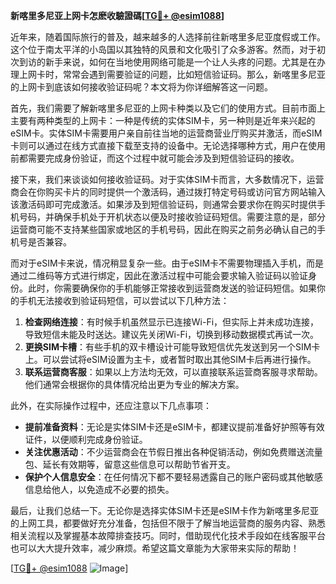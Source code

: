 **新喀里多尼亚上网卡怎麽收驗證碼[[TG💪+ @esim1088](https://t.me/s/esim1088)]**

近年来，随着国际旅行的普及，越来越多的人选择前往新喀里多尼亚度假或工作。这个位于南太平洋的小岛国以其独特的风景和文化吸引了众多游客。然而，对于初次到访的新手来说，如何在当地使用网络可能是一个让人头疼的问题。尤其是在办理上网卡时，常常会遇到需要验证的问题，比如短信验证码。那么，新喀里多尼亚的上网卡到底该如何接收验证码呢？本文将为你详细解答这一问题。

首先，我们需要了解新喀里多尼亚的上网卡种类以及它们的使用方式。目前市面上主要有两种类型的上网卡：一种是传统的实体SIM卡，另一种则是近年来兴起的eSIM卡。实体SIM卡需要用户亲自前往当地的运营商营业厅购买并激活，而eSIM卡则可以通过在线方式直接下载至支持的设备中。无论选择哪种方式，用户在使用前都需要完成身份验证，而这个过程中就可能会涉及到短信验证码的接收。

接下来，我们来谈谈如何接收验证码。对于实体SIM卡而言，大多数情况下，运营商会在你购买卡片的同时提供一个激活码，通过拨打特定号码或访问官方网站输入该激活码即可完成激活。如果涉及到短信验证码，则通常会要求你在购买时提供手机号码，并确保手机处于开机状态以便及时接收验证码短信。需要注意的是，部分运营商可能不支持某些国家或地区的手机号码，因此在购买之前务必确认自己的手机号是否兼容。

而对于eSIM卡来说，情况稍显复杂一些。由于eSIM卡不需要物理插入手机，而是通过二维码等方式进行绑定，因此在激活过程中可能会要求输入验证码以验证身份。此时，你需要确保你的手机能够正常接收到运营商发送的验证码短信。如果你的手机无法接收到验证码短信，可以尝试以下几种方法：

1. **检查网络连接**：有时候手机虽然显示已连接Wi-Fi，但实际上并未成功连接，导致短信未能及时送达。建议先关闭Wi-Fi，切换到移动数据模式再试一次。
2. **更换SIM卡槽**：有些手机的双卡槽设计可能导致短信优先发送到另一个SIM卡上。可以尝试将eSIM设置为主卡，或者暂时取出其他SIM卡后再进行操作。
3. **联系运营商客服**：如果以上方法均无效，可以直接联系运营商客服寻求帮助。他们通常会根据你的具体情况给出更为专业的解决方案。

此外，在实际操作过程中，还应注意以下几点事项：
- **提前准备资料**：无论是实体SIM卡还是eSIM卡，都建议提前准备好护照等有效证件，以便顺利完成身份验证。
- **关注优惠活动**：不少运营商会在节假日推出各种促销活动，例如免费赠送流量包、延长有效期等，留意这些信息可以帮助节省开支。
- **保护个人信息安全**：在任何情况下都不要轻易透露自己的账户密码或其他敏感信息给他人，以免造成不必要的损失。

最后，让我们总结一下。无论你是选择实体SIM卡还是eSIM卡作为新喀里多尼亚的上网工具，都要做好充分准备，包括但不限于了解当地运营商的服务内容、熟悉相关流程以及掌握基本故障排查技巧。同时，借助现代化技术手段如在线客服平台也可以大大提升效率，减少麻烦。希望这篇文章能为大家带来实际的帮助！

[[TG💪+ @esim1088](https://t.me/s/esim1088) ![Image](https://i.postimg.cc/4NQfJmqS/Snipaste-2025-05-13-00-14-12.png)]